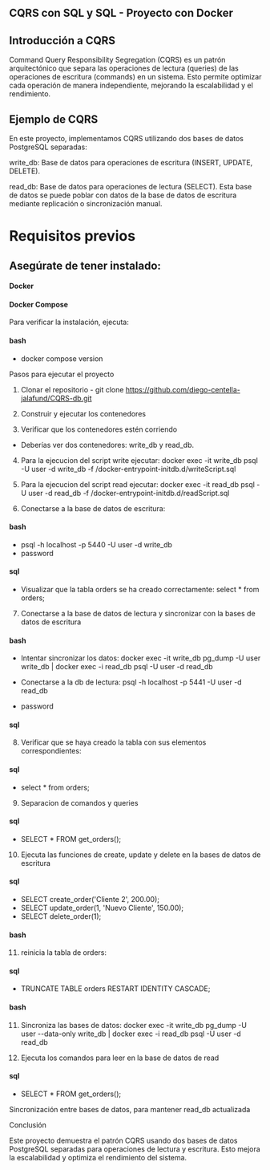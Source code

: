 ## CQRS con SQL y SQL - Proyecto con Docker

## Introducción a CQRS 

Command Query Responsibility Segregation (CQRS) es un patrón arquitectónico que separa las operaciones de lectura (queries) de las operaciones de escritura (commands) en un sistema. Esto permite optimizar cada operación de manera independiente, mejorando la escalabilidad y el rendimiento.

##  Ejemplo de CQRS

En este proyecto, implementamos CQRS utilizando dos bases de datos PostgreSQL separadas:

write_db: Base de datos para operaciones de escritura (INSERT, UPDATE, DELETE).

read_db: Base de datos para operaciones de lectura (SELECT). Esta base de datos se puede poblar con datos de la base de datos de escritura mediante replicación o sincronización manual.

# Requisitos previos

## Asegúrate de tener instalado:

#### Docker

#### Docker Compose

Para verificar la instalación, ejecuta:
#### bash
- docker compose version

Pasos para ejecutar el proyecto

1. Clonar el repositorio - git clone https://github.com/diego-centella-jalafund/CQRS-db.git

2. Construir y ejecutar los contenedores

3. Verificar que los contenedores estén corriendo
- Deberías ver dos contenedores: write_db y read_db.

4. Para la ejecucion del script write ejecutar: docker exec -it write_db psql -U user -d write_db -f /docker-entrypoint-initdb.d/writeScript.sql

5. Para la ejecucion del script read ejecutar: docker exec -it read_db psql -U user -d read_db -f /docker-entrypoint-initdb.d/readScript.sql
 

6. Conectarse a la base de datos de escritura:
#### bash
- psql -h localhost -p 5440 -U user -d write_db
- password
#### sql
- Visualizar que la tabla orders se ha creado correctamente: select * from orders;

7. Conectarse a la base de datos de lectura y sincronizar con la bases de datos de escritura
#### bash 
- Intentar sincronizar los datos: docker exec -it write_db pg_dump -U user write_db | docker exec -i read_db psql -U user -d read_db

- Conectarse a la db de lectura: psql -h localhost -p 5441 -U user -d read_db
- password
#### sql
8. Verificar que se haya creado la tabla con sus elementos correspondientes:
#### sql
- select * from orders;

9. Separacion de comandos y queries
#### sql
- SELECT * FROM get_orders();

10. Ejecuta las funciones de create, update y delete en la bases de datos de escritura
#### sql
- SELECT create_order('Cliente 2', 200.00);
- SELECT update_order(1, 'Nuevo Cliente', 150.00);
- SELECT delete_order(1);

#### bash

11. reinicia la tabla de orders: 
#### sql
- TRUNCATE TABLE orders RESTART IDENTITY CASCADE;
#### bash
11. Sincroniza las bases de datos: docker exec -it write_db pg_dump -U user --data-only write_db | docker exec -i read_db psql -U user -d read_db

12. Ejecuta los comandos para leer en la base de datos de read
#### sql
- SELECT * FROM get_orders();


Sincronización entre bases de datos, para mantener read_db actualizada

Conclusión

Este proyecto demuestra el patrón CQRS usando dos bases de datos PostgreSQL separadas para operaciones de lectura y escritura. Esto mejora la escalabilidad y optimiza el rendimiento del sistema.
